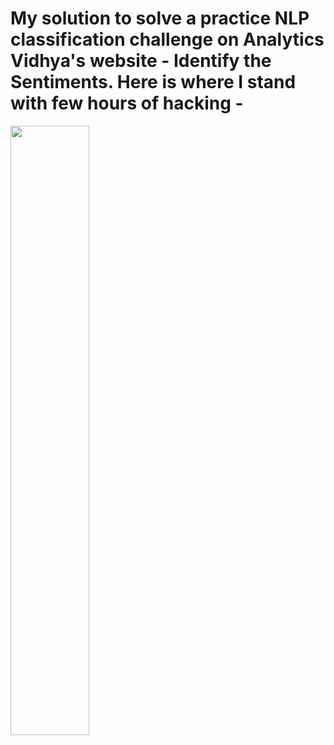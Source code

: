 # My solution to solve a practice NLP classification challenge on Analytics Vidhya's website - Identify the Sentiments. Here is where I stand with few hours of hacking -
<img src="my_score" width=50%/>
